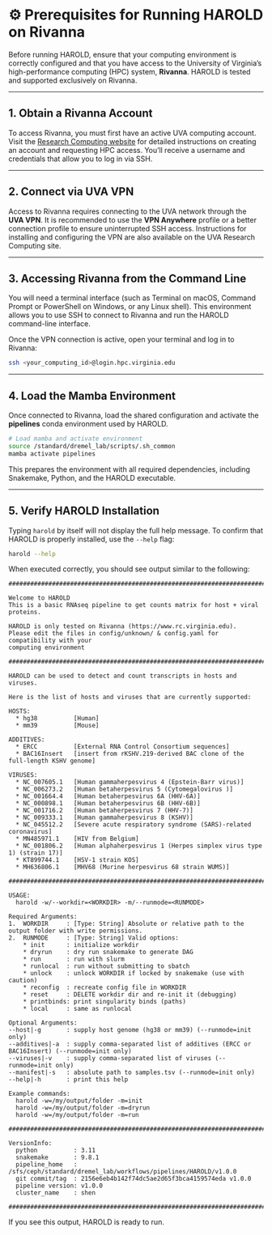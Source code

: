 # ⚙️ Prerequisites for Running HAROLD on Rivanna

Before running HAROLD, ensure that your computing environment is correctly configured and that you have access to the University of Virginia’s high-performance computing (HPC) system, **Rivanna**. HAROLD is tested and supported exclusively on Rivanna.

---

## 1. Obtain a Rivanna Account

To access Rivanna, you must first have an active UVA computing account. Visit the [Research Computing website](https://www.rc.virginia.edu/) for detailed instructions on creating an account and requesting HPC access. You’ll receive a username and credentials that allow you to log in via SSH.

---

## 2. Connect via UVA VPN

Access to Rivanna requires connecting to the UVA network through the **UVA VPN**. It is recommended to use the **VPN Anywhere** profile or a better connection profile to ensure uninterrupted SSH access. Instructions for installing and configuring the VPN are also available on the UVA Research Computing site.

---

## 3. Accessing Rivanna from the Command Line

You will need a terminal interface (such as Terminal on macOS, Command Prompt or PowerShell on Windows, or any Linux shell). This environment allows you to use SSH to connect to Rivanna and run the HAROLD command-line interface.

Once the VPN connection is active, open your terminal and log in to Rivanna:

```bash
ssh <your_computing_id>@login.hpc.virginia.edu
```

---

## 4. Load the Mamba Environment

Once connected to Rivanna, load the shared configuration and activate the **pipelines** conda environment used by HAROLD.

```bash
# Load mamba and activate environment
source /standard/dremel_lab/scripts/.sh_common
mamba activate pipelines
```

This prepares the environment with all required dependencies, including Snakemake, Python, and the HAROLD executable.

---

## 5. Verify HAROLD Installation

Typing `harold` by itself will not display the full help message. To confirm that HAROLD is properly installed, use the `--help` flag:

```bash
harold --help
```

When executed correctly, you should see output similar to the following:

```
##########################################################################################

Welcome to HAROLD
This is a basic RNAseq pipeline to get counts matrix for host + viral proteins.

HAROLD is only tested on Rivanna (https://www.rc.virginia.edu).
Please edit the files in config/unknown/ & config.yaml for compatibility with your
computing environment

##########################################################################################

HAROLD can be used to detect and count transcripts in hosts and viruses.

Here is the list of hosts and viruses that are currently supported:

HOSTS:
  * hg38          [Human]
  * mm39          [Mouse]

ADDITIVES:
  * ERCC          [External RNA Control Consortium sequences]
  * BAC16Insert   [insert from rKSHV.219-derived BAC clone of the full-length KSHV genome]

VIRUSES:
  * NC_007605.1   [Human gammaherpesvirus 4 (Epstein-Barr virus)]
  * NC_006273.2   [Human betaherpesvirus 5 (Cytomegalovirus )]
  * NC_001664.4   [Human betaherpesvirus 6A (HHV-6A)]
  * NC_000898.1   [Human betaherpesvirus 6B (HHV-6B)]
  * NC_001716.2   [Human betaherpesvirus 7 (HHV-7)]
  * NC_009333.1   [Human gammaherpesvirus 8 (KSHV)]
  * NC_045512.2   [Severe acute respiratory syndrome (SARS)-related coronavirus]
  * MN485971.1    [HIV from Belgium]
  * NC_001806.2   [Human alphaherpesvirus 1 (Herpes simplex virus type 1) (strain 17)]
  * KT899744.1    [HSV-1 strain KOS]
  * MH636806.1    [MHV68 (Murine herpesvirus 68 strain WUMS)]

##########################################################################################

USAGE:
  harold -w/--workdir=<WORKDIR> -m/--runmode=<RUNMODE>

Required Arguments:
1.  WORKDIR     : [Type: String] Absolute or relative path to the output folder with write permissions.
2.  RUNMODE     : [Type: String] Valid options:
    * init      : initialize workdir
    * dryrun    : dry run snakemake to generate DAG
    * run       : run with slurm
    * runlocal  : run without submitting to sbatch
    * unlock    : unlock WORKDIR if locked by snakemake (use with caution)
    * reconfig  : recreate config file in WORKDIR
    * reset     : DELETE workdir dir and re-init it (debugging)
    * printbinds: print singularity binds (paths)
    * local     : same as runlocal

Optional Arguments:
--host|-g       : supply host genome (hg38 or mm39) (--runmode=init only)
--additives|-a  : supply comma-separated list of additives (ERCC or BAC16Insert) (--runmode=init only)
--viruses|-v    : supply comma-separated list of viruses (--runmode=init only)
--manifest|-s   : absolute path to samples.tsv (--runmode=init only)
--help|-h       : print this help

Example commands:
  harold -w=/my/output/folder -m=init
  harold -w=/my/output/folder -m=dryrun
  harold -w=/my/output/folder -m=run

##########################################################################################

VersionInfo:
  python          : 3.11
  snakemake       : 9.8.1
  pipeline_home   : /sfs/ceph/standard/dremel_lab/workflows/pipelines/HAROLD/v1.0.0
  git commit/tag  : 2156e6eb4b142f74dc5ae2d65f3bca4159574eda v1.0.0
  pipeline version: v1.0.0
  cluster_name    : shen

##########################################################################################
```

If you see this output, HAROLD is ready to run.
